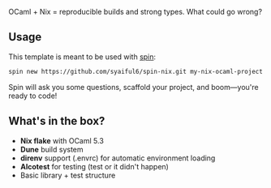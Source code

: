 OCaml + Nix = reproducible builds and strong types. What could go wrong?

## Usage

This template is meant to be used with [spin](https://github.com/tmattio/spin):

```bash
spin new https://github.com/syaiful6/spin-nix.git my-nix-ocaml-project
```

Spin will ask you some questions, scaffold your project, and boom—you're ready to code!

## What's in the box?

- **Nix flake** with OCaml 5.3
- **Dune** build system
- **direnv** support (.envrc) for automatic environment loading
- **Alcotest** for testing (test or it didn't happen)
- Basic library + test structure
